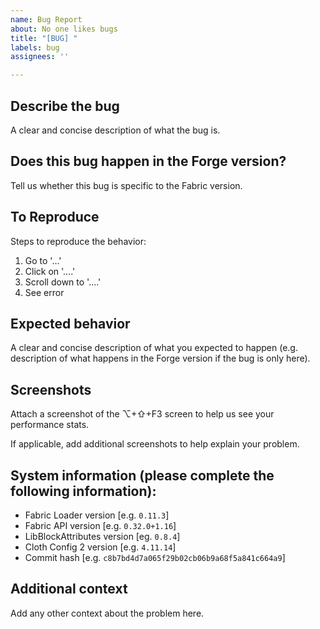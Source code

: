 ```yaml
---
name: Bug Report
about: No one likes bugs
title: "[BUG] "
labels: bug
assignees: ''

---
```


## Describe the bug
A clear and concise description of what the bug is.

## Does this bug happen in the Forge version?
Tell us whether this bug is specific to the Fabric version.

## To Reproduce
Steps to reproduce the behavior:
1. Go to '...'
1. Click on '....'
1. Scroll down to '....'
1. See error

## Expected behavior
A clear and concise description of what you expected to happen (e.g. description of what happens in the Forge version if the bug is only here).

## Screenshots
Attach a screenshot of the ⌥+⇧+F3 screen to help us see your performance stats.

If applicable, add additional screenshots to help explain your problem.

## System information (please complete the following information):
 - Fabric Loader version [e.g. `0.11.3`]
 - Fabric API version [e.g. `0.32.0+1.16`]
- LibBlockAttributes version [eg. `0.8.4`]
 - Cloth Config 2 version [e.g. `4.11.14`]
 - Commit hash [e.g. `c8b7bd4d7a065f29b02cb06b9a68f5a841c664a9`]

## Additional context
Add any other context about the problem here.
